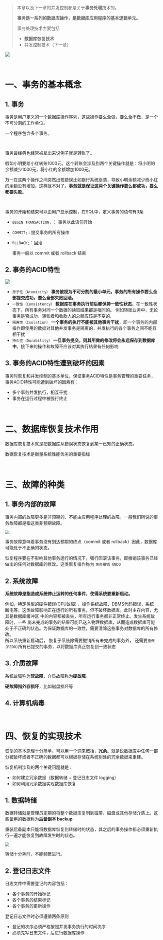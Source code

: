 > 本章以及下一章的并发控制都是关于**事务处理**技术的。
>
> **事务是一系列的数据库操作，是数据库应用程序的基本逻辑单元。**
>
> 事务处理技术主要包括
>
> - **数据库恢复技术**
> - 并发控制技术（下一章）

![](https://gitee.com/veal98/images/raw/master/img/20200429181735.png)

<br>



# 一、事务的基本概念

## 1. 事务

事务是用户定义的一个数据库操作序列，这些操作要么全做，要么全不做，是一个不可分割的工作单位。

一个程序包含多个事务。

<br>

事务最经典也经常被拿出来说例子就是转账了。

假如小明要给小红转账1000元，这个转账会涉及到两个关键操作就是：将小明的余额减少1000元，将小红的余额增加1000元。

万一在这两个操作之间突然出现错误比如银行系统崩溃，导致小明余额减少而小红的余额没有增加，这样就不对了。**事务就是保证这两个关键操作要么都成功，要么都要失败**。

<br>

事务的开始和结束可以由用户显示控制，在SQL中，定义事务的语句有3条

- `BEGIN TRANSACTION;` ： 事务以此语句开始

- `COMMIT;` : 提交事务的所有操作

- `RLLBACK;`：回滚

  事务一般以 commit 或者 rollback 结束

## 2. 事务的ACID特性

![](https://gitee.com/veal98/images/raw/master/img/20200420101415.png)

- `原子性（Atomicity）`
  **事务被视为不可分割的最小单元，事务的所有操作要么全部提交成功，要么全部失败回滚。** 
- `一致性（Consistency）`
  **数据库在事务执行前后都保持一致性状态**。在一致性状态下，所有事务对同一个数据的读取结果都是相同的。
  例如转账业务中，无论事务是否成功，转账者和收款人的总额应该是不变的.
- `隔离性（Isolation）`
  **一个事务的执行不能被其他事务干扰**，即一个事务的内部操作即使用的数据对其他并发事务是隔离的，并发执行的各个事务之间不能互相干扰
- `持久性（Durability）`
  **一旦事务提交，则其所做的修改将会永远保存到数据库中**。接下来的操作和故障不应该对其执行结果有任何影响

## 3. 事务的ACID特性遭到破坏的因素

事务时恢复和并发控制的基本单位，保证事务ACID特性是事务管理的重要任务，事务ACID特性可能遭到破坏的因素有：

- 多个事务并发执行，相互干扰
- 事务在运行过程中被强行终止

<br>



# 二、数据库恢复技术作用

数据库恢复技术就是把数据库从错误状态恢复到某一已知的正确状态。

数据恢复技术是衡量系统性能优劣的重要指标

<br>



# 三、故障的种类

## 1. 事务内部的故障

事务内部的故障更多是非预期的、不能由应用程序处理的故障。一般我们所说的事务故障都是指这类非预期故障。

<img src="https://gitee.com/veal98/images/raw/master/img/20200420103114.png" style="zoom:85%;" />

事务故障意味着事务没有到达预期的终点（commit 或者 rollback）因此，数据库可能处于不正确的状态。

恢复程序要在不影响其他事务运行的情况下，强行回滚该事务，即撤销该事务已经做出的任何对数据库的修改。这类恢复操作称为 `事务撤销 UNDO`

## 2. 系统故障

**系统故障是指造成系统停止运转的任何事件，使得系统要重新启动。**

例如，特定类型的硬件错误(CPU故障) 、操作系统故障、DBMS代码错误、系统断电等。这类故障影响正在运行的所有事务，但不破坏数据库。此时主存内容，尤其是数据库缓冲区 中的内容都被丢失，所有运行事务都非正常终止。发生系统故障时，一些 尚未完成的事务的结果可能已送入物理数据库，从而造成数据库可能处于不正确的状态。为保证数据库的一致性，需要清除这些事务对数据库的所有修改。 
<br>
所以系统重新启动后， 恢复子系统除需要撤销所有未完成的事务外， 还需要`重做(REDO)`所有已提交的事务，以将数据库真正恢复到一致状态

## 3. 介质故障

系统故障称为**软故障**，介质故障称为**硬故障**。

**硬故障指外存损坏**，比如磁盘损坏等

## 4. 计算机病毒

<br>



# 四、恢复的实现技术

恢复的基本原理十分简单。可以用一个词来概括，**冗余**。就是说数据库中任何一部分被破坏或者不正确的数据都可以根据存储在系统别处的冗余数据来重建。

恢复机制涉及的两个关键问题就是：

- 如何建立冗余数据（数据转储 + 登记日志文件 logging）
- 如何利用冗余数据实现数据库恢复

## 1. 数据转储

数据转储就是管理员定期的将整个数据库复制到磁带、磁盘或其他存储介质上。这些备用的数据称为**后备副本 backup**

重装后备副本只能将数据库恢复到转储时的状态，其之后的事务操作都必须重新执行一遍才能恢复到故障发生时的状态。

<img src="https://gitee.com/veal98/images/raw/master/img/20200423105029.png" style="zoom:80%;" />

转储十分耗时，不能频繁进行。

## 2. 登记日志文件

日志文件中需要登记的内容包括：

- 各个事务的开始标记
- 各个事务的结束标记
- 各个事务的更新操作

登记日志文件时必须遵循两条原则

- 登记的次序必须严格按照并发事务执行的时间次序
- 必须先写日志文件，后进行数据库操作